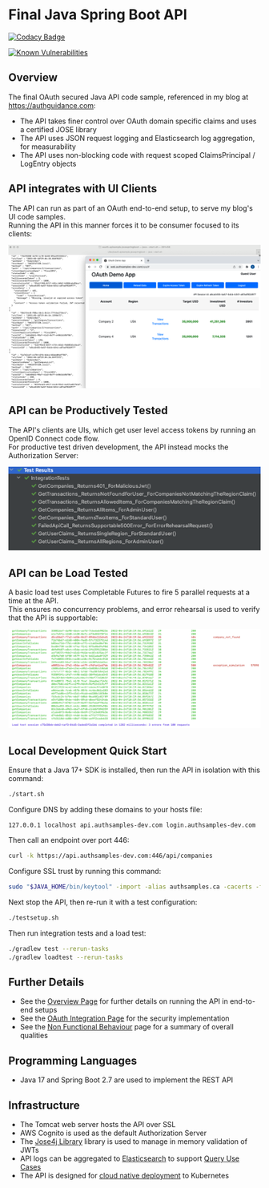 # Final Java Spring Boot API

[![Codacy Badge](https://app.codacy.com/project/badge/Grade/599ddc4dabcc4810b6ac9af8ddc8bc20)](https://www.codacy.com/gh/gary-archer/oauth.apisample.javaspringboot/dashboard?utm_source=github.com&amp;utm_medium=referral&amp;utm_content=gary-archer/oauth.apisample.javaspringboot&amp;utm_campaign=Badge_Grade)

[![Known Vulnerabilities](https://snyk.io/test/github/gary-archer/oauth.apisample.javaspringboot/badge.svg?targetFile=build.gradle)](https://snyk.io/test/github/gary-archer/oauth.apisample.javaspringboot?targetFile=build.gradle)

## Overview 

The final OAuth secured Java API code sample, referenced in my blog at https://authguidance.com:

* The API takes finer control over OAuth domain specific claims and uses a certified JOSE library
* The API uses JSON request logging and Elasticsearch log aggregation, for measurability
* The API uses non-blocking code with request scoped ClaimsPrincipal / LogEntry objects

## API integrates with UI Clients

The API can run as part of an OAuth end-to-end setup, to serve my blog's UI code samples.\
Running the API in this manner forces it to be consumer focused to its clients:

![SPA and API](./doc/spa-and-api.png)

## API can be Productively Tested

The API's clients are UIs, which get user level access tokens by running an OpenID Connect code flow.\
For productive test driven development, the API instead mocks the Authorization Server:

![Test Driven Development](./doc/tests.png)

## API can be Load Tested

A basic load test uses Completable Futures to fire 5 parallel requests at a time at the API.\
This ensures no concurrency problems, and error rehearsal is used to verify that the API is supportable:

![Load Test](./doc/loadtest.png)

## Local Development Quick Start

Ensure that a Java 17+ SDK is installed, then run the API in isolation with this command:

```bash
./start.sh
```

Configure DNS by adding these domains to your hosts file:

```text
127.0.0.1 localhost api.authsamples-dev.com login.authsamples-dev.com
```

Then call an endpoint over port 446:

```bash
curl -k https://api.authsamples-dev.com:446/api/companies
```

Configure SSL trust by running this command:

```bash
sudo "$JAVA_HOME/bin/keytool" -import -alias authsamples.ca -cacerts -file ./certs/authsamples-dev.ca.pem -storepass changeit -noprompt
```

Next stop the API, then re-run it with a test configuration:

```bash
./testsetup.sh
```

Then run integration tests and a load test:

```bash
./gradlew test --rerun-tasks
./gradlew loadtest --rerun-tasks
```

## Further Details

* See the [Overview Page](https://authguidance.com/2019/03/24/java-spring-boot-api-overview/) for further details on running the API in end-to-end setups
* See the [OAuth Integration Page](https://authguidance.com/2019/03/24/java-spring-boot-api-coding-key-points/) for the security implementation
* See the [Non Functional Behaviour](https://authguidance.com/2017/10/08/corporate-code-sample-core-behavior/) page for a summary of overall qualities

## Programming Languages

* Java 17 and Spring Boot 2.7 are used to implement the REST API

## Infrastructure

* The Tomcat web server hosts the API over SSL
* AWS Cognito is used as the default Authorization Server
* The [Jose4j Library](https://bitbucket.org/b_c/jose4j/wiki/Home) library is used to manage in memory validation of JWTs
* API logs can be aggregated to [Elasticsearch](https://authguidance.com/2019/07/19/log-aggregation-setup/) to support [Query Use Cases](https://authguidance.com/2019/08/02/intelligent-api-platform-analysis/)
* The API is designed for [cloud native deployment](https://github.com/gary-archer/oauth.cloudnative.local) to Kubernetes
